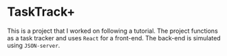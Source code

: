 # TaskTrack+

This is a project that I worked on following a tutorial.
The project functions as a task tracker and uses `React` for a front-end.
The back-end is simulated using `JSON-server`.